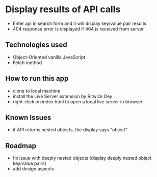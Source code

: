 # Display results of API calls

* Enter api in search form and it will display key/value pair results
* 404 response error is displayed if 404 is received from server

## Technologies used

* Object-Oriented vanilla JavaScript
* Fetch method

## How to run this app

* clone to local machine
* install the Live Server extension by Ritwick Dey
* right-click on index html to open a local live server in browser

## Known Issues
* if API returns nested objects, the display says "object"

## Roadmap
* fix issue with deeply nested objects (display deeply nested object key/value pairs)
* add design aspects
